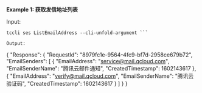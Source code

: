 **Example 1: 获取发信地址列表**



Input: 

```
tccli ses ListEmailAddress --cli-unfold-argument ```

Output: 
```
{
    "Response": {
        "RequestId": "8979fc1e-9564-4fc9-bf7d-2958ce679b72",
        "EmailSenders": [
            {
                "EmailAddress": "service@mail.qcloud.com",
                "EmailSenderName": "腾讯云邮件通知",
                "CreatedTimestamp": 1602143617
            },
            {
                "EmailAddress": "verify@mail.qcloud.com",
                "EmailSenderName": "腾讯云验证码",
                "CreatedTimestamp": 1602143617
            }
        ]
    }
}
```

